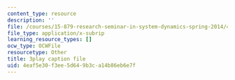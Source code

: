 ```yaml
---
content_type: resource
description: ''
file: /courses/15-879-research-seminar-in-system-dynamics-spring-2014/4eaf5e30f3ee5d649b3ca14b86eb6e7f_pPqI5LbC96Y.vtt
file_type: application/x-subrip
learning_resource_types: []
ocw_type: OCWFile
resourcetype: Other
title: 3play caption file
uid: 4eaf5e30-f3ee-5d64-9b3c-a14b86eb6e7f
---
```

